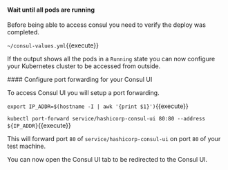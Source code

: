 #### Wait until all pods are running

Before being able to access consul you need to verify the deploy was completed.

`~/consul-values.yml`{{execute}}

If the output shows all the pods in a `Running` state you can now configure your Kubernetes cluster to be accessed from outside.

#### Configure port forwarding for your Consul UI

To access Consul UI you will setup a port forwarding.

`export IP_ADDR=$(hostname -I | awk '{print $1}')`{{execute}}

`kubectl port-forward service/hashicorp-consul-ui 80:80 --address ${IP_ADDR}`{{execute}}

This will forward port `80` of `service/hashicorp-consul-ui` on port `80` of your test machine.

You can now open the Consul UI tab to be redirected to the Consul UI.




